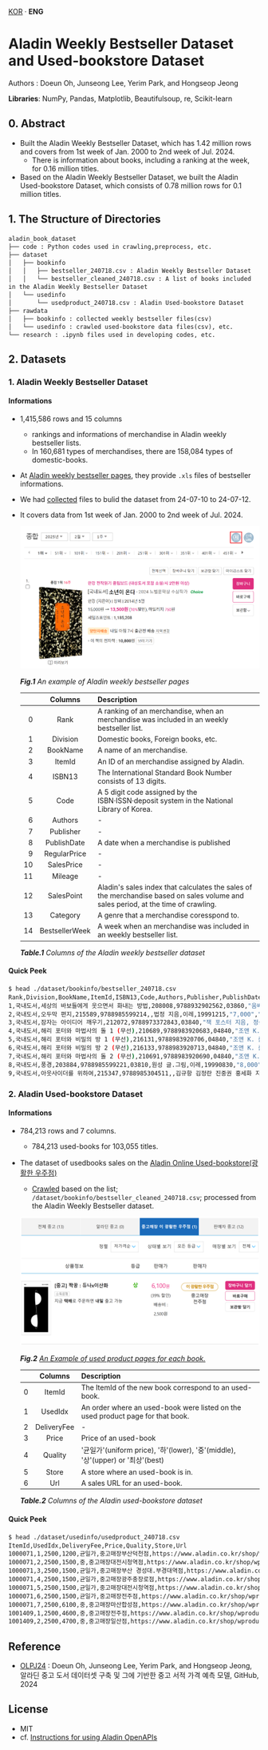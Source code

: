 [KOR](./README.md) · **ENG**

# Aladin Weekly Bestseller Dataset and Used-bookstore Dataset

Authors : Doeun Oh, Junseong Lee, Yerim Park, and Hongseop Jeong

**Libraries**: NumPy, Pandas, Matplotlib, Beautifulsoup, re, Scikit-learn

## 0. Abstract

- Built the Aladin Weekly Bestseller Dataset, which has 1.42 million rows and covers from 1st week of Jan. 2000 to 2nd week of Jul. 2024.
  - There is information about books, including a ranking at the week, for 0.16 million titles.
- Based on the Aladin Weekly Bestseller Dataset, we built the Aladin Used-bookstore Dataset, which consists of 0.78 million rows for 0.1 million titles.

## 1. The Structure of Directories

```
aladin_book_dataset
├── code : Python codes used in crawling,preprocess, etc.
├── dataset
│   ├── bookinfo
│   │   ├── bestseller_240718.csv : Aladin Weekly Bestseller Dataset
│   │   └── bestseller_cleaned_240718.csv : A list of books included in the Aladin Weekly Bestseller Dataset
│   └── usedinfo
│       └── usedproduct_240718.csv : Aladin Used-bookstore Dataset
├── rawdata
│   ├── bookinfo : collected weekly bestseller files(csv)
│   └── usedinfo : crawled used-bookstore data files(csv), etc.
└── research : .ipynb files used in developing codes, etc.
```

## 2. Datasets

### 1. Aladin Weekly Bestseller Dataset

#### Informations

- 1,415,586 rows and 15 columns
  - rankings and informations of merchandise in Aladin weekly bestseller lists.
  - In 160,681 types of merchandises, there are 158,084 types of domestic-books.
- At [Aladin weekly bestseller pages](https://www.aladin.co.kr/shop/common/wbest.aspx?BranchType=1), they provide `.xls` files of bestseller informations.
- We had [collected](./research/240718_crawling_step0-2_by_js.ipynb) files to bulid the dataset from 24-07-10 to 24-07-12.
- It covers data from 1st week of Jan. 2000 to 2nd week of Jul. 2024.

  ![img1](./imgs/bestpage.png)

  *<b>Fig.1</b> An example of Aladin weekly bestseller pages*

  |    |Columns          |Description                                   |
  |---:|:---------------:|----------------------------------------------|
  | 0  | Rank            |A ranking of an merchandise, when an merchandise was included in an weekly bestseller list.|
  | 1  | Division        |Domestic books, Foreign books, etc.|
  | 2  | BookName        |A name of an merchandise.|
  | 3  | ItemId          |An ID of an merchandise assigned by Aladin.|
  | 4  | ISBN13          |The International Standard Book Number consists of 13 digits.|
  | 5  | Code            |A 5 digit code assigned by the ISBN·ISSN·deposit system in the National Library of Korea.|
  | 6  | Authors         |-|
  | 7  | Publisher       |-|
  | 8  | PublishDate     |A date when a merchandise is published|
  | 9  | RegularPrice    |-|
  | 10 | SalesPrice      |-|
  | 11 | Mileage         |-|
  | 12 | SalesPoint      |Aladin's sales index that calculates the sales of the merchandise based on sales volume and sales period, at the time of crawling.|
  | 13 | Category        |A genre that a merchandise coresspond to.|
  | 14 | BestsellerWeek  |A week when an merchandise was included in an weekly bestseller list.|

  *<b>Table.1</b> Columns of the Aladin weekly bestseller dataset*

#### Quick Peek

```bash
$ head ./dataset/bookinfo/bestseller_240718.csv 
Rank,Division,BookName,ItemId,ISBN13,Code,Authors,Publisher,PublishDate,RegularPrice,SalesPrice,Mileage,SalesPoint,Category,BestsellerWeek
1,국내도서,세상의 바보들에게 웃으면서 화내는 방법,208008,9788932902562,03860,"움베르토 에코 지음, 이세욱 옮김",열린책들,19991010,"9,500","8,550",470점,2695,에세이,2000년1월1주
2,국내도서,오두막 편지,215589,9788985599214,,법정 지음,이레,19991215,"7,000","6,300",350점,1922,종교/역학,2000년1월1주
3,국내도서,잠자는 아이디어 깨우기,212072,9788973372843,03840,"잭 포스터 지음, 정상수 옮김",해냄,19991120,"8,000","7,200",400점,267,자기계발,2000년1월1주
4,국내도서,해리 포터와 마법사의 돌 1 (무선),210689,9788983920683,04840,"조앤 K. 롤링 지음, 김혜원 옮김",문학수첩,19991119,"8,000","7,200",400점,20442,소설/시/희곡,2000년1월1주
5,국내도서,해리 포터와 비밀의 방 1 (무선),216131,9788983920706,04840,"조앤 K. 롤링 지음, 김혜원 옮김",문학수첩,19991220,"8,000","7,200",400점,16978,소설/시/희곡,2000년1월1주
6,국내도서,해리 포터와 비밀의 방 2 (무선),216133,9788983920713,04840,"조앤 K. 롤링 지음, 김혜원 옮김",문학수첩,19991230,"8,000","7,200",400점,16601,소설/시/희곡,2000년1월1주
7,국내도서,해리 포터와 마법사의 돌 2 (무선),210691,9788983920690,04840,"조앤 K. 롤링 지음, 김혜원 옮김",문학수첩,19991119,"8,000","7,200",400점,18465,소설/시/희곡,2000년1월1주
8,국내도서,풍경,203884,9788985599221,03810,원성 글.그림,이레,19990830,"8,000","7,200",400점,1907,종교/역학,2000년1월1주
9,국내도서,아웃사이더를 위하여,215347,9788985304511,,김규항 김정란 진중권 홍세화 지음,아웃사이더,19991125,"7,000","6,300",350점,807,사회과학,2000년1월1주
```

### 2. Aladin Used-bookstore Dataset

#### Informations

- 784,213 rows and 7 columns.
  - 784,213 used-books for 103,055 titles.
- The dataset of usedbooks sales on the [Aladin Online Used-bookstore(광활한 우주점)](https://www.aladin.co.kr/usedstore/wonline.aspx?start=we)
  - [Crawled](./code/step1_crawling_usedinfo.py) based on the list; `/dataset/bookinfo/bestseller_cleaned_240718.csv`; processed from the Aladin Weekly Bestseller dataset.

  ![img2](./imgs/usedpage.png)
  
  *<b>Fig.2</b> [An Example of used product pages for each book.](https://www.aladin.co.kr/shop/UsedShop/wuseditemall.aspx?ItemId=254468327&TabType=3&Fix=1
  )*

  |  |Columns      |Description|
  |-:|:-----------:|-|
  |0 | ItemId      | The ItemId of the new book correspond to an used-book. |
  |1 | UsedIdx     | An order where an used-book were listed on the used product page for that book.|
  |2 | DeliveryFee | - |
  |3 | Price       | Price of an used-book |
  |4 | Quality     | '균일가'(uniform price), '하'(lower), '중'(middle), '상'(upper) or '최상'(best) |
  |5 | Store       | A store where an used-book is in.|
  |6 | Url         | A sales URL for an used-book. |

  *<b>Table.2</b> Columns of the Aladin used-bookstore dataset*

#### Quick Peek

```bash
$ head ./dataset/usedinfo/usedproduct_240718.csv 
ItemId,UsedIdx,DeliveryFee,Price,Quality,Store,Url
1000071,1,2500,1200,균일가,중고매장부산덕천점,https://www.aladin.co.kr/shop/wproduct.aspx?ItemId=140023651
1000071,2,2500,1500,중,중고매장대전시청역점,https://www.aladin.co.kr/shop/wproduct.aspx?ItemId=109459918
1000071,3,2500,1500,균일가,중고매장부산 경성대.부경대역점,https://www.aladin.co.kr/shop/wproduct.aspx?ItemId=198392913
1000071,4,2500,1500,균일가,중고매장광주충장로점,https://www.aladin.co.kr/shop/wproduct.aspx?ItemId=189185916
1000071,5,2500,1500,균일가,중고매장대전시청역점,https://www.aladin.co.kr/shop/wproduct.aspx?ItemId=189184440
1000071,6,2500,1500,균일가,중고매장전주점,https://www.aladin.co.kr/shop/wproduct.aspx?ItemId=170067222
1000071,7,2500,6100,중,중고매장마산합성점,https://www.aladin.co.kr/shop/wproduct.aspx?ItemId=328649150
1001409,1,2500,4600,중,중고매장전주점,https://www.aladin.co.kr/shop/wproduct.aspx?ItemId=331232822
1001409,2,2500,4700,중,중고매장일산점,https://www.aladin.co.kr/shop/wproduct.aspx?ItemId=342294915
```

## Reference

- [OLPJ24][(OLPJ24)] : Doeun Oh, Junseong Lee, Yerim Park, and Hongseop Jeong, 알라딘 중고 도서 데이터셋 구축 및 그에 기반한 중고 서적 가격 예측 모델, GitHub, 2024

## License

- MIT
- cf. [Instructions for using Aladin OpenAPIs](https://blog.aladin.co.kr/openapi/5353304)

[(OLPJ24)]:https://github.com/kdt-3-second-Project/aladin_usedbook "OLPJ24"
